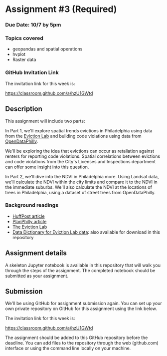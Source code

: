# Assignment #3 (Required)

### Due Date: 10/7 by 5pm

### Topics covered

- geopandas and spatial operations
- hvplot
- Raster data

### GitHub Invitation Link

The invitation link for this week is:

https://classroom.github.com/a/hzU1GWtd

## Description

This assignment will include two parts:

In Part 1, we'll explore spatial trends evictions in Philadelphia using data from the [Eviction Lab](https://evictionlab.org/) and building code violations using data from [OpenDataPhilly](https://www.opendataphilly.org/).

We'll be exploring the idea that evictions can occur as retaliation against renters for reporting code violations. Spatial correlations between evictions and code violations from the City's Licenses and Inspections department can offer some insight into this question.

In Part 2, we'll dive into the NDVI in Philadelphia more. Using Landsat data, we'll calculate the NDVI within
the city limits and compare it to the NDVI in the immediate suburbs. We'll also calculate the NDVI at the
locations of trees in Philadelphia, using a dataset of street trees from OpenDataPhilly.

### Background readings

- [HuffPost article](https://www.huffingtonpost.com/entry/cities-are-starting-to-pay-attention-to-the-eviction-crisis-thats-devastated-poor-tenants_us_5b1a7b21e4b0bbb7a0dbd59e)
- [PlanPhilly article](http://planphilly.com/articles/2018/04/12/philly-landlords-evict-more-people-than-owners-in-other-large-cities)
- [The Eviction Lab](https://evictionlab.org/)
- [Data Dictionary for Eviction Lab data](https://eviction-lab-data-downloads.s3.amazonaws.com/DATA_DICTIONARY.txt): also available for download in this repository

## Assignment details

A skeleton Jupyter notebook is available in this repository that will walk you through the steps of the assignment. The completed notebook should be submitted as your assignment.

## Submission

We'll be using GitHub for assignment submission again. You can set up your own private repository on GitHub for this assignment using the link below.

The invitation link for this week is:

https://classroom.github.com/a/hzU1GWtd

The assignment should be added to this GitHub repository before the deadline. You can add files to the repository through the web (github.com) interface or using the command line locally on your machine.
